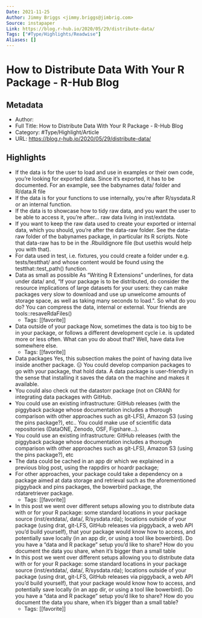 ```yaml
---
Date: 2021-11-25
Author: Jimmy Briggs <jimmy.briggs@jimbrig.com>
Source: instapaper
Link: https://blog.r-hub.io/2020/05/29/distribute-data/
Tags: ["#Type/Highlights/Readwise"]
Aliases: []
---
```

# How to Distribute Data With Your R Package - R-Hub Blog

## Metadata
- Author: 
- Full Title: How to Distribute Data With Your R Package - R-Hub Blog
- Category: #Type/Highlight/Article
- URL: https://blog.r-hub.io/2020/05/29/distribute-data/

## Highlights
- If the data is for the user to load and use in examples or their own code, you’re looking for exported data. Since it’s exported, it has to be documented. For an example, see the babynames data/ folder and R/data.R file
- If the data is for your functions to use internally, you’re after R/sysdata.R or an internal function.
- If the data is to showcase how to tidy raw data, and you want the user to be able to access it, you’re after… raw data living in inst/extdata.
- If you want to keep the raw data used to create your exported or internal data, which you should, you’re after the data-raw folder. See the data-raw folder of the babynames package, in particular its R scripts. Note that data-raw has to be in the .Rbuildignore file (but usethis would help you with that).
- For data used in test, i.e. fixtures, you could create a folder under e.g. tests/testthat/ and whose content would be found using the testthat::test_path() function.
- Data as small as possible
  As “Writing R Extensions” underlines, for data under data/ and, “If your package is to be distributed, do consider the resource implications of large datasets for your users: they can make packages very slow to download and use up unwelcome amounts of storage space, as well as taking many seconds to load.". So what do you do?
  You can compress the data, internal or external. Your friends are tools::resaveRdaFiles()
    - Tags: [[favorite]] 
- Data outside of your package
  Now, sometimes the data is too big to be in your package, or follows a different development cycle i.e. is updated more or less often. What can you do about that? Well, have data live somewhere else.
    - Tags: [[favorite]] 
- Data packages
  Yes, this subsection makes the point of having data live inside another package. 😑 You could develop companion packages to go with your package, that hold data. A data package is user-friendly in the sense that installing it saves the data on the machine and makes it available.
- You could also check out the datastorr package (not on CRAN) for integrating data packages with GitHub.
- You could use an existing infrastructure: GitHub releases (with the piggyback package whose documentation includes a thorough comparison with other approaches such as git-LFS), Amazon S3 (using the pins package?), etc.. You could make use of scientific data repositories (DataONE, Zenodo, OSF, Figshare…).
- You could use an existing infrastructure: GitHub releases (with the piggyback package whose documentation includes a thorough comparison with other approaches such as git-LFS), Amazon S3 (using the pins package?), etc
- The data could be cached in an app dir which we explained in a previous blog post, using the rappdirs or hoardr package;
- For other approaches, your package could take a dependency on a package aimed at data storage and retrieval such as the aforementioned piggyback and pins packages, the bowerbird package, the rdataretriever package.
    - Tags: [[favorite]] 
- In this post we went over different setups allowing you to distribute data with or for your R package: some standard locations in your package source (inst/extdata/, data/, R/sysdata.rda); locations outside of your package (using drat, git-LFS, GitHub releases via piggyback, a web API you’d build yourself), that your package would know how to access, and potentially save locally (in an app dir, or using a tool like bowerbird). Do you have a “data and R package” setup you’d like to share? How do you document the data you share, when it’s bigger than a small table
- In this post we went over different setups allowing you to distribute data with or for your R package: some standard locations in your package source (inst/extdata/, data/, R/sysdata.rda); locations outside of your package (using drat, git-LFS, GitHub releases via piggyback, a web API you’d build yourself), that your package would know how to access, and potentially save locally (in an app dir, or using a tool like bowerbird). Do you have a “data and R package” setup you’d like to share? How do you document the data you share, when it’s bigger than a small table?
    - Tags: [[favorite]] 
